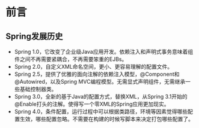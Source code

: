 # 前言


## Spring发展历史

* Spring 1.0，它改变了企业级Java应用开发。依赖注入和声明式事务意味着组件之间不再需要紧耦合，不再需要笨重的EJBs。
* Spring 2.0，自定义XML命名空间，更小、更容易理解的配置文件。
* Spring 2.5，提供了优雅的面向注解的依赖注入模型，@Component和@Autowired，以及Spring MVC编程模型。无需显式声明组件，无需继承一些基础控制器类。
* Spring 3.0，全新的基于Java的配置方式，替换XML，从Spring 3.1开始的@Enable打头的注解。使得写一个零XML的Spring应用更加现实。
* Spring 4.0，条件配置，运行过程中可以根据类路径，环境等因素觉得哪些配置生效，哪些配置忽略。不需要在构建的时候写脚本来决定打包哪些配置了。


